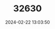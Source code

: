 ---
title: "32630"
category: "Pinus greggii"
draft: false
date: 2024-02-22 13:03:50
languages:
  Spanish; Castilian: ["Pino Chino", "Pino Garabato", "Pino Ocote", "Pino Prieto"]
  English: ["Gregg’s Pine"]
---